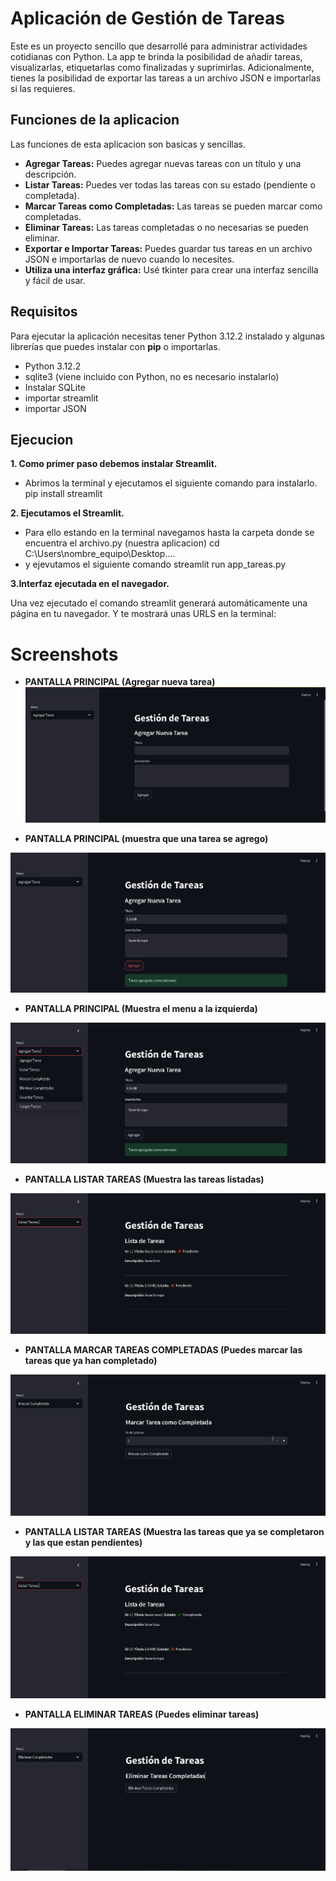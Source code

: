 
# Aplicación de Gestión de Tareas

Este es un proyecto sencillo que desarrollé para administrar actividades cotidianas con Python. La app te brinda la posibilidad de añadir tareas, visualizarlas, etiquetarlas como finalizadas y suprimirlas. Adicionalmente, tienes la posibilidad de exportar las tareas a un archivo JSON e importarlas si las requieres.


## Funciones de la aplicacion

Las funciones de esta aplicacion son  basicas y sencillas.

- **Agregar Tareas:** Puedes agregar nuevas tareas con un título y una descripción.
- **Listar Tareas:** Puedes ver todas las tareas con su estado (pendiente o completada).
- **Marcar Tareas como Completadas:** Las tareas se pueden marcar como completadas.
- **Eliminar Tareas:** Las tareas completadas o no necesarias se pueden eliminar.
- **Exportar e Importar Tareas:** Puedes guardar tus tareas en un archivo JSON e importarlas de nuevo cuando lo necesites.
- **Utiliza una interfaz gráfica:** Usé tkinter para crear una interfaz sencilla y fácil de usar.


## Requisitos

Para ejecutar la aplicación necesitas tener Python 3.12.2 instalado y algunas librerías que puedes instalar con **pip** o importarlas.

- Python 3.12.2
- sqlite3 (viene incluido con Python, no es necesario instalarlo)
- Instalar SQLite
-  importar streamlit
- importar JSON

## Ejecucion

**1. Como primer paso debemos instalar Streamlit.** 
- Abrimos la terminal y ejecutamos el siguiente comando para instalarlo.
pip install streamlit

**2. Ejecutamos el Streamlit.**
-  Para ello estando en la terminal navegamos hasta la carpeta donde se encuentra el archivo.py (nuestra aplicacion)
cd C:\Users\nombre_equipo\Desktop....
- y ejevutamos el siguiente comando
streamlit run app_tareas.py

**3.Interfaz ejecutada en el navegador.**

Una vez ejecutado el comando streamlit generará automáticamente una página en tu navegador. Y te mostrará unas URLS en la terminal:


# Screenshots

- **PANTALLA PRINCIPAL (Agregar nueva tarea)**
![CAP1](IMAGENES_PAG/CAP1.png)

- **PANTALLA PRINCIPAL (muestra que una tarea se agrego)**

![CAP2](IMAGENES_PAG/CAP2.png)

- **PANTALLA PRINCIPAL (Muestra el menu a la izquierda)**

![CAP3](IMAGENES_PAG/CAP3.png)

- **PANTALLA LISTAR TAREAS (Muestra las tareas listadas)**

![CAP4](IMAGENES_PAG/CAP4.png)

- **PANTALLA MARCAR TAREAS COMPLETADAS (Puedes marcar las tareas que ya han completado)**

![CAP5](IMAGENES_PAG/CAP5.png)

- **PANTALLA LISTAR TAREAS (Muestra las tareas que ya se completaron y las que estan pendientes)**

![CAP6](IMAGENES_PAG/CAP6.png)

- **PANTALLA ELIMINAR TAREAS (Puedes eliminar tareas)**

![CAP7](IMAGENES_PAG/CAP7.png)



